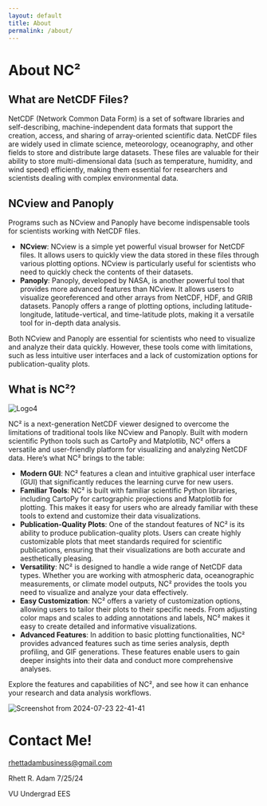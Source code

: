 ```yaml
---
layout: default
title: About
permalink: /about/
---
```


# About NC²

## What are NetCDF Files?

NetCDF (Network Common Data Form) is a set of software libraries and self-describing, machine-independent data formats that support the creation, access, and sharing of array-oriented scientific data. NetCDF files are widely used in climate science, meteorology, oceanography, and other fields to store and distribute large datasets. These files are valuable for their ability to store multi-dimensional data (such as temperature, humidity, and wind speed) efficiently, making them essential for researchers and scientists dealing with complex environmental data.

## NCview and Panoply

Programs such as NCview and Panoply have become indispensable tools for scientists working with NetCDF files.

- **NCview**: NCview is a simple yet powerful visual browser for NetCDF files. It allows users to quickly view the data stored in these files through various plotting options. NCview is particularly useful for scientists who need to quickly check the contents of their datasets.
- **Panoply**: Panoply, developed by NASA, is another powerful tool that provides more advanced features than NCview. It allows users to visualize georeferenced and other arrays from NetCDF, HDF, and GRIB datasets. Panoply offers a range of plotting options, including latitude-longitude, latitude-vertical, and time-latitude plots, making it a versatile tool for in-depth data analysis.

Both NCview and Panoply are essential for scientists who need to visualize and analyze their data quickly. However, these tools come with limitations, such as less intuitive user interfaces and a lack of customization options for publication-quality plots.

## What is NC²?

![Logo4](https://github.com/user-attachments/assets/377cbe6b-5433-42c3-94a3-8f8b73f4ee7f)

NC² is a next-generation NetCDF viewer designed to overcome the limitations of traditional tools like NCview and Panoply. Built with modern scientific Python tools such as CartoPy and Matplotlib, NC² offers a versatile and user-friendly platform for visualizing and analyzing NetCDF data. Here’s what NC² brings to the table:

- **Modern GUI**: NC² features a clean and intuitive graphical user interface (GUI) that significantly reduces the learning curve for new users. 
- **Familiar Tools**: NC² is built with familiar scientific Python libraries, including CartoPy for cartographic projections and Matplotlib for plotting. This makes it easy for users who are already familiar with these tools to extend and customize their data visualizations.
- **Publication-Quality Plots**: One of the standout features of NC² is its ability to produce publication-quality plots. Users can create highly customizable plots that meet standards required for scientific publications, ensuring that their visualizations are both accurate and aesthetically pleasing.
- **Versatility**: NC² is designed to handle a wide range of NetCDF data types. Whether you are working with atmospheric data, oceanographic measurements, or climate model outputs, NC² provides the tools you need to visualize and analyze your data effectively.
- **Easy Customization**: NC² offers a variety of customization options, allowing users to tailor their plots to their specific needs. From adjusting color maps and scales to adding annotations and labels, NC² makes it easy to create detailed and informative visualizations.
- **Advanced Features**: In addition to basic plotting functionalities, NC² provides advanced features such as time series analysis, depth profiling, and GIF generations. These features enable users to gain deeper insights into their data and conduct more comprehensive analyses.

Explore the features and capabilities of NC², and see how it can enhance your research and data analysis workflows.

![Screenshot from 2024-07-23 22-41-41](https://github.com/user-attachments/assets/6a7d6af4-5c5b-495b-92e0-08599935cb88)

# Contact Me!

rhettadambusiness@gmail.com

Rhett R. Adam 7/25/24

VU Undergrad EES
